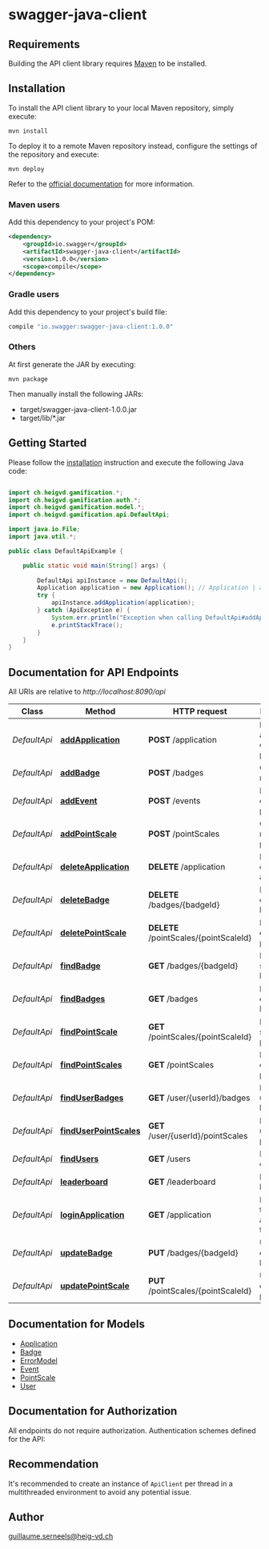 # swagger-java-client

## Requirements

Building the API client library requires [Maven](https://maven.apache.org/) to be installed.

## Installation

To install the API client library to your local Maven repository, simply execute:

```shell
mvn install
```

To deploy it to a remote Maven repository instead, configure the settings of the repository and execute:

```shell
mvn deploy
```

Refer to the [official documentation](https://maven.apache.org/plugins/maven-deploy-plugin/usage.html) for more information.

### Maven users

Add this dependency to your project's POM:

```xml
<dependency>
    <groupId>io.swagger</groupId>
    <artifactId>swagger-java-client</artifactId>
    <version>1.0.0</version>
    <scope>compile</scope>
</dependency>
```

### Gradle users

Add this dependency to your project's build file:

```groovy
compile "io.swagger:swagger-java-client:1.0.0"
```

### Others

At first generate the JAR by executing:

    mvn package

Then manually install the following JARs:

* target/swagger-java-client-1.0.0.jar
* target/lib/*.jar

## Getting Started

Please follow the [installation](#installation) instruction and execute the following Java code:

```java

import ch.heigvd.gamification.*;
import ch.heigvd.gamification.auth.*;
import ch.heigvd.gamification.model.*;
import ch.heigvd.gamification.api.DefaultApi;

import java.io.File;
import java.util.*;

public class DefaultApiExample {

    public static void main(String[] args) {
        
        DefaultApi apiInstance = new DefaultApi();
        Application application = new Application(); // Application | application object to add to the platform
        try {
            apiInstance.addApplication(application);
        } catch (ApiException e) {
            System.err.println("Exception when calling DefaultApi#addApplication");
            e.printStackTrace();
        }
    }
}

```

## Documentation for API Endpoints

All URIs are relative to *http://localhost:8090/api*

Class | Method | HTTP request | Description
------------ | ------------- | ------------- | -------------
*DefaultApi* | [**addApplication**](docs/DefaultApi.md#addApplication) | **POST** /application | Post new application on the platform
*DefaultApi* | [**addBadge**](docs/DefaultApi.md#addBadge) | **POST** /badges | Creates a new badge
*DefaultApi* | [**addEvent**](docs/DefaultApi.md#addEvent) | **POST** /events | Post events on the platform
*DefaultApi* | [**addPointScale**](docs/DefaultApi.md#addPointScale) | **POST** /pointScales | Creates a new pointScale
*DefaultApi* | [**deleteApplication**](docs/DefaultApi.md#deleteApplication) | **DELETE** /application | Delete an existing application
*DefaultApi* | [**deleteBadge**](docs/DefaultApi.md#deleteBadge) | **DELETE** /badges/{badgeId} | Delete an existing badge
*DefaultApi* | [**deletePointScale**](docs/DefaultApi.md#deletePointScale) | **DELETE** /pointScales/{pointScaleId} | Delete an existing pointScale
*DefaultApi* | [**findBadge**](docs/DefaultApi.md#findBadge) | **GET** /badges/{badgeId} | Returns a single badge
*DefaultApi* | [**findBadges**](docs/DefaultApi.md#findBadges) | **GET** /badges | Returns every badges
*DefaultApi* | [**findPointScale**](docs/DefaultApi.md#findPointScale) | **GET** /pointScales/{pointScaleId} | Returns a single pointScale
*DefaultApi* | [**findPointScales**](docs/DefaultApi.md#findPointScales) | **GET** /pointScales | Returns every pointScales
*DefaultApi* | [**findUserBadges**](docs/DefaultApi.md#findUserBadges) | **GET** /user/{userId}/badges | Returns a user&#39;s badges
*DefaultApi* | [**findUserPointScales**](docs/DefaultApi.md#findUserPointScales) | **GET** /user/{userId}/pointScales | Returns a user&#39;s pointScales
*DefaultApi* | [**findUsers**](docs/DefaultApi.md#findUsers) | **GET** /users | Returns every users
*DefaultApi* | [**leaderboard**](docs/DefaultApi.md#leaderboard) | **GET** /leaderboard | Returns the leaderboard
*DefaultApi* | [**loginApplication**](docs/DefaultApi.md#loginApplication) | **GET** /application | Returns a the application token
*DefaultApi* | [**updateBadge**](docs/DefaultApi.md#updateBadge) | **PUT** /badges/{badgeId} | Update an existing badge
*DefaultApi* | [**updatePointScale**](docs/DefaultApi.md#updatePointScale) | **PUT** /pointScales/{pointScaleId} | Update an existing pointScale


## Documentation for Models

 - [Application](docs/Application.md)
 - [Badge](docs/Badge.md)
 - [ErrorModel](docs/ErrorModel.md)
 - [Event](docs/Event.md)
 - [PointScale](docs/PointScale.md)
 - [User](docs/User.md)


## Documentation for Authorization

All endpoints do not require authorization.
Authentication schemes defined for the API:

## Recommendation

It's recommended to create an instance of `ApiClient` per thread in a multithreaded environment to avoid any potential issue.

## Author

guillaume.serneels@heig-vd.ch

